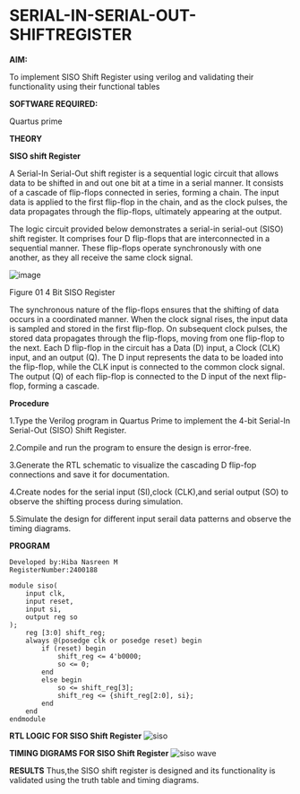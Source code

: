 # SERIAL-IN-SERIAL-OUT-SHIFTREGISTER

**AIM:**

To implement  SISO Shift Register using verilog and validating their functionality using their functional tables

**SOFTWARE REQUIRED:**

Quartus prime

**THEORY**

**SISO shift Register**

A Serial-In Serial-Out shift register is a sequential logic circuit that allows data to be shifted in and out one bit at a time in a serial manner. It consists of a cascade of flip-flops connected in series, forming a chain. The input data is applied to the first flip-flop in the chain, and as the clock pulses, the data propagates through the flip-flops, ultimately appearing at the output.

The logic circuit provided below demonstrates a serial-in serial-out (SISO) shift register. It comprises four D flip-flops that are interconnected in a sequential manner. These flip-flops operate synchronously with one another, as they all receive the same clock signal.

![image](https://github.com/naavaneetha/SERIAL-IN-SERIAL-OUT-SHIFTREGISTER/assets/154305477/e81c4072-37f9-46c6-8145-566764b74c3a)

Figure 01 4 Bit SISO Register

The synchronous nature of the flip-flops ensures that the shifting of data occurs in a coordinated manner. When the clock signal rises, the input data is sampled and stored in the first flip-flop. On subsequent clock pulses, the stored data propagates through the flip-flops, moving from one flip-flop to the next.
Each D flip-flop in the circuit has a Data (D) input, a Clock (CLK) input, and an output (Q). The D input represents the data to be loaded into the flip-flop, while the CLK input is connected to the common clock signal. The output (Q) of each flip-flop is connected to the D input of the next flip-flop, forming a cascade.

**Procedure**

1.Type the Verilog program in Quartus Prime to implement the 4-bit Serial-In Serial-Out (SISO) Shift Register.

2.Compile and run the program to ensure the design is error-free.

3.Generate the RTL schematic to visualize the cascading D flip-fop connections and save it for documentation.

4.Create nodes for the serial input (SI),clock (CLK),and serial output (SO) to observe the shifting process during simulation.

5.Simulate the design for different input serail data patterns and observe the timing diagrams.

**PROGRAM**
```
Developed by:Hiba Nasreen M
RegisterNumber:2400188
```
```
module siso(
    input clk,    
    input reset,
    input si,     
    output reg so 
);
    reg [3:0] shift_reg; 
    always @(posedge clk or posedge reset) begin
        if (reset) begin
            shift_reg <= 4'b0000; 
            so <= 0;             
        end
        else begin
            so <= shift_reg[3];               
            shift_reg <= {shift_reg[2:0], si}; 
        end
    end
endmodule
```



**RTL LOGIC FOR SISO Shift Register**
![siso](https://github.com/user-attachments/assets/94a520ae-d434-4e70-8471-df9e0331e6c7)


**TIMING DIGRAMS FOR SISO Shift Register**
![siso wave](https://github.com/user-attachments/assets/8dd7eb3e-c954-4fd7-af8b-31e972330069)


**RESULTS**
Thus,the SISO shift register is designed and its functionality is validated using the truth table and timing diagrams.

